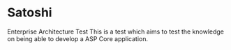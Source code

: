 # Satoshi
Enterprise Architecture Test
This is a test which aims to test the knowledge on being able to develop a ASP Core application.
